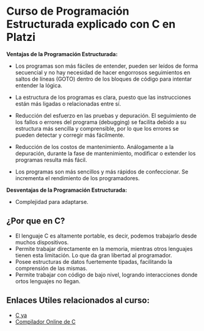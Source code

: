 # Curso de Programación Estructurada explicado con C en Platzi
**Ventajas de la Programación Estructurada:**

- Los programas son más fáciles de entender, pueden ser leídos de forma secuencial y no hay necesidad de hacer engorrosos seguimientos en saltos de líneas (GOTO) dentro de los bloques de código para intentar entender la lógica.

- La estructura de los programas es clara, puesto que las instrucciones están más ligadas o relacionadas entre sí.

- Reducción del esfuerzo en las pruebas y depuración. El seguimiento de los fallos o errores del programa (debugging) se facilita debido a su estructura más sencilla y comprensible, por lo que los errores se pueden detectar y corregir más fácilmente.

- Reducción de los costos de mantenimiento. Análogamente a la depuración, durante la fase de mantenimiento, modificar o extender los programas resulta más fácil.

- Los programas son más sencillos y más rápidos de confeccionar.
Se incrementa el rendimiento de los programadores.

**Desventajas de la Programación Estructurada:**

- Complejidad para adaptarse.

## ¿Por que en C?

- El lenguaje C es altamente portable, es decir, podemos trabajarlo desde muchos dispositivos.
- Permite trabajar directamente en la memoria, mientras otros lenguajes tienen esta limitación. Lo que da gran libertad al programador.
- Posee estructuras de datos fuertemente tipadas, facilitando la comprensión de las mismas.
- Permite trabajar con código de bajo nivel, logrando interacciones donde ortos lenguajes no llegan.

## Enlaces Utiles relacionados al curso:
- [C ya](https://www.tutorialesprogramacionya.com/cya/)
- [Compilador Online de C](https://repl.it/new/c)
